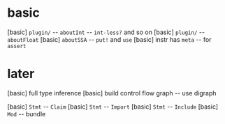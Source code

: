 # basic

[basic] `plugin/` -- `aboutInt` -- `int-less?` and so on
[basic] `plugin/` -- `aboutFloat`
[basic] `aboutSSA` -- `put!` and `use`
[basic] instr has `meta` -- for `assert`

# later

[basic] full type inference
[basic] build control flow graph -- use digraph

[basic] `Stmt` -- `Claim`
[basic] `Stmt` -- `Import`
[basic] `Stmt` -- `Include`
[basic] `Mod` -- bundle
